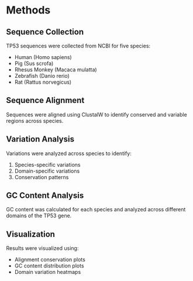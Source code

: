 # Methods

## Sequence Collection

TP53 sequences were collected from NCBI for five species:
- Human (Homo sapiens)
- Pig (Sus scrofa)
- Rhesus Monkey (Macaca mulatta)
- Zebrafish (Danio rerio)
- Rat (Rattus norvegicus)

## Sequence Alignment

Sequences were aligned using ClustalW to identify conserved and variable regions across species.

## Variation Analysis

Variations were analyzed across species to identify:
1. Species-specific variations
2. Domain-specific variations
3. Conservation patterns

## GC Content Analysis

GC content was calculated for each species and analyzed across different domains of the TP53 gene.

## Visualization

Results were visualized using:
- Alignment conservation plots
- GC content distribution plots
- Domain variation heatmaps
